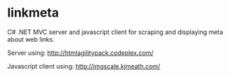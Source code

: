linkmeta
========

C# .NET MVC server and javascript client for scraping and displaying meta about web links.  

Server using:
http://htmlagilitypack.codeplex.com/

Javascript client using:
http://imgscale.kjmeath.com/

